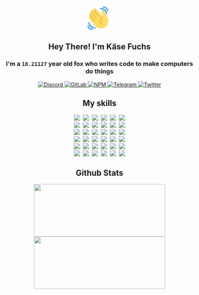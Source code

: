 <div><p align=center><img src=./resources/images/wave.gif width=64px height=64px></p><h2 align=center>Hey There! I'm Käse Fuchs</h2><h3 align=center>I'm a <code>18.21127</code> year old fox who writes code to make computers do things</h3><p align=center><a href=https://discord.com/users/507526681125322772><img alt=Discord src="https://img.shields.io/badge/Discord-5865F2?logo=discord&logoColor=white&style=flat-square#1c84d77bfae1474ec408f869c99bc5e7"> </a><a href=https://gitlab.com/kasefuchs><img alt=GitLab src="https://img.shields.io/badge/GitLab-330F63?logo=gitlab&logoColor=white&style=flat-square#1c84d77bfae1474ec408f869c99bc5e7"> </a><a href=https://npmjs.com/~kasefuchs><img alt=NPM src="https://img.shields.io/badge/NPM-CB3837?logo=npm&logoColor=white&style=flat-square#1c84d77bfae1474ec408f869c99bc5e7"> </a><a href=https://t.me/kasefuchs><img alt=Telegram src="https://img.shields.io/badge/Telegram-2CA5E0?logo=telegram&logoColor=white&style=flat-square#1c84d77bfae1474ec408f869c99bc5e7"> </a><a href=https://twitter.com/kasefuchs><img alt=Twitter src="https://img.shields.io/badge/Twitter-1DA1F2?logo=twitter&logoColor=white&style=flat-square#1c84d77bfae1474ec408f869c99bc5e7"></a></p><h2 align=center>My skills</h2><p align=center><a href=https://aws.amazon.com/ ><picture><source srcset="https://skillicons.dev/icons?i=aws&theme=dark#1c84d77bfae1474ec408f869c99bc5e7" media="(prefers-color-scheme: dark)"><source srcset="https://skillicons.dev/icons?i=aws&theme=light#1c84d77bfae1474ec408f869c99bc5e7" media="(prefers-color-scheme: light), (prefers-color-scheme: no-preference)"><img src="https://skillicons.dev/icons?i=aws&theme=light#1c84d77bfae1474ec408f869c99bc5e7"></picture></a>&nbsp;&nbsp;<a href=https://en.wikipedia.org/wiki/Bash_(Unix_shell)><picture><source srcset="https://skillicons.dev/icons?i=bash&theme=dark#1c84d77bfae1474ec408f869c99bc5e7" media="(prefers-color-scheme: dark)"><source srcset="https://skillicons.dev/icons?i=bash&theme=light#1c84d77bfae1474ec408f869c99bc5e7" media="(prefers-color-scheme: light), (prefers-color-scheme: no-preference)"><img src="https://skillicons.dev/icons?i=bash&theme=light#1c84d77bfae1474ec408f869c99bc5e7"></picture></a>&nbsp;&nbsp;<a href=https://discord.com/developers/docs><picture><source srcset="https://skillicons.dev/icons?i=bots&theme=dark#1c84d77bfae1474ec408f869c99bc5e7" media="(prefers-color-scheme: dark)"><source srcset="https://skillicons.dev/icons?i=bots&theme=light#1c84d77bfae1474ec408f869c99bc5e7" media="(prefers-color-scheme: light), (prefers-color-scheme: no-preference)"><img src="https://skillicons.dev/icons?i=bots&theme=light#1c84d77bfae1474ec408f869c99bc5e7"></picture></a>&nbsp;&nbsp;<a href=https://www.cloudflare.com/ ><picture><source srcset="https://skillicons.dev/icons?i=cloudflare&theme=dark#1c84d77bfae1474ec408f869c99bc5e7" media="(prefers-color-scheme: dark)"><source srcset="https://skillicons.dev/icons?i=cloudflare&theme=light#1c84d77bfae1474ec408f869c99bc5e7" media="(prefers-color-scheme: light), (prefers-color-scheme: no-preference)"><img src="https://skillicons.dev/icons?i=cloudflare&theme=light#1c84d77bfae1474ec408f869c99bc5e7"></picture></a>&nbsp;&nbsp;<a href=https://en.wikipedia.org/wiki/CSS><picture><source srcset="https://skillicons.dev/icons?i=css&theme=dark#1c84d77bfae1474ec408f869c99bc5e7" media="(prefers-color-scheme: dark)"><source srcset="https://skillicons.dev/icons?i=css&theme=light#1c84d77bfae1474ec408f869c99bc5e7" media="(prefers-color-scheme: light), (prefers-color-scheme: no-preference)"><img src="https://skillicons.dev/icons?i=css&theme=light#1c84d77bfae1474ec408f869c99bc5e7"></picture></a>&nbsp;&nbsp;<a href=https://www.docker.com/ ><picture><source srcset="https://skillicons.dev/icons?i=docker&theme=dark#1c84d77bfae1474ec408f869c99bc5e7" media="(prefers-color-scheme: dark)"><source srcset="https://skillicons.dev/icons?i=docker&theme=light#1c84d77bfae1474ec408f869c99bc5e7" media="(prefers-color-scheme: light), (prefers-color-scheme: no-preference)"><img src="https://skillicons.dev/icons?i=docker&theme=light#1c84d77bfae1474ec408f869c99bc5e7"></picture></a><br><a href=https://www.electronjs.org/ ><picture><source srcset="https://skillicons.dev/icons?i=electron&theme=dark#1c84d77bfae1474ec408f869c99bc5e7" media="(prefers-color-scheme: dark)"><source srcset="https://skillicons.dev/icons?i=electron&theme=light#1c84d77bfae1474ec408f869c99bc5e7" media="(prefers-color-scheme: light), (prefers-color-scheme: no-preference)"><img src="https://skillicons.dev/icons?i=electron&theme=light#1c84d77bfae1474ec408f869c99bc5e7"></picture></a>&nbsp;&nbsp;<a href=https://expressjs.com/ ><picture><source srcset="https://skillicons.dev/icons?i=express&theme=dark#1c84d77bfae1474ec408f869c99bc5e7" media="(prefers-color-scheme: dark)"><source srcset="https://skillicons.dev/icons?i=express&theme=light#1c84d77bfae1474ec408f869c99bc5e7" media="(prefers-color-scheme: light), (prefers-color-scheme: no-preference)"><img src="https://skillicons.dev/icons?i=express&theme=light#1c84d77bfae1474ec408f869c99bc5e7"></picture></a>&nbsp;&nbsp;<a href=https://www.figma.com/ ><picture><source srcset="https://skillicons.dev/icons?i=figma&theme=dark#1c84d77bfae1474ec408f869c99bc5e7" media="(prefers-color-scheme: dark)"><source srcset="https://skillicons.dev/icons?i=figma&theme=light#1c84d77bfae1474ec408f869c99bc5e7" media="(prefers-color-scheme: light), (prefers-color-scheme: no-preference)"><img src="https://skillicons.dev/icons?i=figma&theme=light#1c84d77bfae1474ec408f869c99bc5e7"></picture></a>&nbsp;&nbsp;<a href=https://firebase.google.com/ ><picture><source srcset="https://skillicons.dev/icons?i=firebase&theme=dark#1c84d77bfae1474ec408f869c99bc5e7" media="(prefers-color-scheme: dark)"><source srcset="https://skillicons.dev/icons?i=firebase&theme=light#1c84d77bfae1474ec408f869c99bc5e7" media="(prefers-color-scheme: light), (prefers-color-scheme: no-preference)"><img src="https://skillicons.dev/icons?i=firebase&theme=light#1c84d77bfae1474ec408f869c99bc5e7"></picture></a>&nbsp;&nbsp;<a href=https://flask.palletsprojects.com/ ><picture><source srcset="https://skillicons.dev/icons?i=flask&theme=dark#1c84d77bfae1474ec408f869c99bc5e7" media="(prefers-color-scheme: dark)"><source srcset="https://skillicons.dev/icons?i=flask&theme=light#1c84d77bfae1474ec408f869c99bc5e7" media="(prefers-color-scheme: light), (prefers-color-scheme: no-preference)"><img src="https://skillicons.dev/icons?i=flask&theme=light#1c84d77bfae1474ec408f869c99bc5e7"></picture></a>&nbsp;&nbsp;<a href=https://cloud.google.com/ ><picture><source srcset="https://skillicons.dev/icons?i=gcp&theme=dark#1c84d77bfae1474ec408f869c99bc5e7" media="(prefers-color-scheme: dark)"><source srcset="https://skillicons.dev/icons?i=gcp&theme=light#1c84d77bfae1474ec408f869c99bc5e7" media="(prefers-color-scheme: light), (prefers-color-scheme: no-preference)"><img src="https://skillicons.dev/icons?i=gcp&theme=light#1c84d77bfae1474ec408f869c99bc5e7"></picture></a><br><a href=https://git-scm.com/ ><picture><source srcset="https://skillicons.dev/icons?i=git&theme=dark#1c84d77bfae1474ec408f869c99bc5e7" media="(prefers-color-scheme: dark)"><source srcset="https://skillicons.dev/icons?i=git&theme=light#1c84d77bfae1474ec408f869c99bc5e7" media="(prefers-color-scheme: light), (prefers-color-scheme: no-preference)"><img src="https://skillicons.dev/icons?i=git&theme=light#1c84d77bfae1474ec408f869c99bc5e7"></picture></a>&nbsp;&nbsp;<a href=https://github.com/ ><picture><source srcset="https://skillicons.dev/icons?i=github&theme=dark#1c84d77bfae1474ec408f869c99bc5e7" media="(prefers-color-scheme: dark)"><source srcset="https://skillicons.dev/icons?i=github&theme=light#1c84d77bfae1474ec408f869c99bc5e7" media="(prefers-color-scheme: light), (prefers-color-scheme: no-preference)"><img src="https://skillicons.dev/icons?i=github&theme=light#1c84d77bfae1474ec408f869c99bc5e7"></picture></a>&nbsp;&nbsp;<a href=https://gitlab.com/ ><picture><source srcset="https://skillicons.dev/icons?i=gitlab&theme=dark#1c84d77bfae1474ec408f869c99bc5e7" media="(prefers-color-scheme: dark)"><source srcset="https://skillicons.dev/icons?i=gitlab&theme=light#1c84d77bfae1474ec408f869c99bc5e7" media="(prefers-color-scheme: light), (prefers-color-scheme: no-preference)"><img src="https://skillicons.dev/icons?i=gitlab&theme=light#1c84d77bfae1474ec408f869c99bc5e7"></picture></a>&nbsp;&nbsp;<a href=https://www.heroku.com/ ><picture><source srcset="https://skillicons.dev/icons?i=heroku&theme=dark#1c84d77bfae1474ec408f869c99bc5e7" media="(prefers-color-scheme: dark)"><source srcset="https://skillicons.dev/icons?i=heroku&theme=light#1c84d77bfae1474ec408f869c99bc5e7" media="(prefers-color-scheme: light), (prefers-color-scheme: no-preference)"><img src="https://skillicons.dev/icons?i=heroku&theme=light#1c84d77bfae1474ec408f869c99bc5e7"></picture></a>&nbsp;&nbsp;<a href=https://en.wikipedia.org/wiki/HTML><picture><source srcset="https://skillicons.dev/icons?i=html&theme=dark#1c84d77bfae1474ec408f869c99bc5e7" media="(prefers-color-scheme: dark)"><source srcset="https://skillicons.dev/icons?i=html&theme=light#1c84d77bfae1474ec408f869c99bc5e7" media="(prefers-color-scheme: light), (prefers-color-scheme: no-preference)"><img src="https://skillicons.dev/icons?i=html&theme=light#1c84d77bfae1474ec408f869c99bc5e7"></picture></a>&nbsp;&nbsp;<a href=https://en.wikipedia.org/wiki/JavaScript><picture><source srcset="https://skillicons.dev/icons?i=js&theme=dark#1c84d77bfae1474ec408f869c99bc5e7" media="(prefers-color-scheme: dark)"><source srcset="https://skillicons.dev/icons?i=js&theme=light#1c84d77bfae1474ec408f869c99bc5e7" media="(prefers-color-scheme: light), (prefers-color-scheme: no-preference)"><img src="https://skillicons.dev/icons?i=js&theme=light#1c84d77bfae1474ec408f869c99bc5e7"></picture></a><br><a href=https://en.wikipedia.org/wiki/Linux><picture><source srcset="https://skillicons.dev/icons?i=linux&theme=dark#1c84d77bfae1474ec408f869c99bc5e7" media="(prefers-color-scheme: dark)"><source srcset="https://skillicons.dev/icons?i=linux&theme=light#1c84d77bfae1474ec408f869c99bc5e7" media="(prefers-color-scheme: light), (prefers-color-scheme: no-preference)"><img src="https://skillicons.dev/icons?i=linux&theme=light#1c84d77bfae1474ec408f869c99bc5e7"></picture></a>&nbsp;&nbsp;<a href=https://mui.com/ ><picture><source srcset="https://skillicons.dev/icons?i=materialui&theme=dark#1c84d77bfae1474ec408f869c99bc5e7" media="(prefers-color-scheme: dark)"><source srcset="https://skillicons.dev/icons?i=materialui&theme=light#1c84d77bfae1474ec408f869c99bc5e7" media="(prefers-color-scheme: light), (prefers-color-scheme: no-preference)"><img src="https://skillicons.dev/icons?i=materialui&theme=light#1c84d77bfae1474ec408f869c99bc5e7"></picture></a>&nbsp;&nbsp;<a href=https://en.wikipedia.org/wiki/Markdown><picture><source srcset="https://skillicons.dev/icons?i=md&theme=dark#1c84d77bfae1474ec408f869c99bc5e7" media="(prefers-color-scheme: dark)"><source srcset="https://skillicons.dev/icons?i=md&theme=light#1c84d77bfae1474ec408f869c99bc5e7" media="(prefers-color-scheme: light), (prefers-color-scheme: no-preference)"><img src="https://skillicons.dev/icons?i=md&theme=light#1c84d77bfae1474ec408f869c99bc5e7"></picture></a>&nbsp;&nbsp;<a href=https://www.mongodb.com/ ><picture><source srcset="https://skillicons.dev/icons?i=mongodb&theme=dark#1c84d77bfae1474ec408f869c99bc5e7" media="(prefers-color-scheme: dark)"><source srcset="https://skillicons.dev/icons?i=mongodb&theme=light#1c84d77bfae1474ec408f869c99bc5e7" media="(prefers-color-scheme: light), (prefers-color-scheme: no-preference)"><img src="https://skillicons.dev/icons?i=mongodb&theme=light#1c84d77bfae1474ec408f869c99bc5e7"></picture></a>&nbsp;&nbsp;<a href=https://www.mysql.com/ ><picture><source srcset="https://skillicons.dev/icons?i=mysql&theme=dark#1c84d77bfae1474ec408f869c99bc5e7" media="(prefers-color-scheme: dark)"><source srcset="https://skillicons.dev/icons?i=mysql&theme=light#1c84d77bfae1474ec408f869c99bc5e7" media="(prefers-color-scheme: light), (prefers-color-scheme: no-preference)"><img src="https://skillicons.dev/icons?i=mysql&theme=light#1c84d77bfae1474ec408f869c99bc5e7"></picture></a>&nbsp;&nbsp;<a href=https://nextjs.org/ ><picture><source srcset="https://skillicons.dev/icons?i=nextjs&theme=dark#1c84d77bfae1474ec408f869c99bc5e7" media="(prefers-color-scheme: dark)"><source srcset="https://skillicons.dev/icons?i=nextjs&theme=light#1c84d77bfae1474ec408f869c99bc5e7" media="(prefers-color-scheme: light), (prefers-color-scheme: no-preference)"><img src="https://skillicons.dev/icons?i=nextjs&theme=light#1c84d77bfae1474ec408f869c99bc5e7"></picture></a><br><a href=https://nodejs.org/en/ ><picture><source srcset="https://skillicons.dev/icons?i=nodejs&theme=dark#1c84d77bfae1474ec408f869c99bc5e7" media="(prefers-color-scheme: dark)"><source srcset="https://skillicons.dev/icons?i=nodejs&theme=light#1c84d77bfae1474ec408f869c99bc5e7" media="(prefers-color-scheme: light), (prefers-color-scheme: no-preference)"><img src="https://skillicons.dev/icons?i=nodejs&theme=light#1c84d77bfae1474ec408f869c99bc5e7"></picture></a>&nbsp;&nbsp;<a href=https://www.postgresql.org/ ><picture><source srcset="https://skillicons.dev/icons?i=postgres&theme=dark#1c84d77bfae1474ec408f869c99bc5e7" media="(prefers-color-scheme: dark)"><source srcset="https://skillicons.dev/icons?i=postgres&theme=light#1c84d77bfae1474ec408f869c99bc5e7" media="(prefers-color-scheme: light), (prefers-color-scheme: no-preference)"><img src="https://skillicons.dev/icons?i=postgres&theme=light#1c84d77bfae1474ec408f869c99bc5e7"></picture></a>&nbsp;&nbsp;<a href=https://learn.microsoft.com/en-us/powershell/ ><picture><source srcset="https://skillicons.dev/icons?i=powershell&theme=dark#1c84d77bfae1474ec408f869c99bc5e7" media="(prefers-color-scheme: dark)"><source srcset="https://skillicons.dev/icons?i=powershell&theme=light#1c84d77bfae1474ec408f869c99bc5e7" media="(prefers-color-scheme: light), (prefers-color-scheme: no-preference)"><img src="https://skillicons.dev/icons?i=powershell&theme=light#1c84d77bfae1474ec408f869c99bc5e7"></picture></a>&nbsp;&nbsp;<a href=https://www.python.org/ ><picture><source srcset="https://skillicons.dev/icons?i=py&theme=dark#1c84d77bfae1474ec408f869c99bc5e7" media="(prefers-color-scheme: dark)"><source srcset="https://skillicons.dev/icons?i=py&theme=light#1c84d77bfae1474ec408f869c99bc5e7" media="(prefers-color-scheme: light), (prefers-color-scheme: no-preference)"><img src="https://skillicons.dev/icons?i=py&theme=light#1c84d77bfae1474ec408f869c99bc5e7"></picture></a>&nbsp;&nbsp;<a href=https://www.raspberrypi.org/ ><picture><source srcset="https://skillicons.dev/icons?i=raspberrypi&theme=dark#1c84d77bfae1474ec408f869c99bc5e7" media="(prefers-color-scheme: dark)"><source srcset="https://skillicons.dev/icons?i=raspberrypi&theme=light#1c84d77bfae1474ec408f869c99bc5e7" media="(prefers-color-scheme: light), (prefers-color-scheme: no-preference)"><img src="https://skillicons.dev/icons?i=raspberrypi&theme=light#1c84d77bfae1474ec408f869c99bc5e7"></picture></a>&nbsp;&nbsp;<a href=https://reactjs.org/ ><picture><source srcset="https://skillicons.dev/icons?i=react&theme=dark#1c84d77bfae1474ec408f869c99bc5e7" media="(prefers-color-scheme: dark)"><source srcset="https://skillicons.dev/icons?i=react&theme=light#1c84d77bfae1474ec408f869c99bc5e7" media="(prefers-color-scheme: light), (prefers-color-scheme: no-preference)"><img src="https://skillicons.dev/icons?i=react&theme=light#1c84d77bfae1474ec408f869c99bc5e7"></picture></a><br><a href=https://redux.js.org/ ><picture><source srcset="https://skillicons.dev/icons?i=redux&theme=dark#1c84d77bfae1474ec408f869c99bc5e7" media="(prefers-color-scheme: dark)"><source srcset="https://skillicons.dev/icons?i=redux&theme=light#1c84d77bfae1474ec408f869c99bc5e7" media="(prefers-color-scheme: light), (prefers-color-scheme: no-preference)"><img src="https://skillicons.dev/icons?i=redux&theme=light#1c84d77bfae1474ec408f869c99bc5e7"></picture></a>&nbsp;&nbsp;<a href=https://en.wikipedia.org/wiki/Regular_expression><picture><source srcset="https://skillicons.dev/icons?i=regex&theme=dark#1c84d77bfae1474ec408f869c99bc5e7" media="(prefers-color-scheme: dark)"><source srcset="https://skillicons.dev/icons?i=regex&theme=light#1c84d77bfae1474ec408f869c99bc5e7" media="(prefers-color-scheme: light), (prefers-color-scheme: no-preference)"><img src="https://skillicons.dev/icons?i=regex&theme=light#1c84d77bfae1474ec408f869c99bc5e7"></picture></a>&nbsp;&nbsp;<a href=https://en.wikipedia.org/wiki/Sass_(stylesheet_language)><picture><source srcset="https://skillicons.dev/icons?i=sass&theme=dark#1c84d77bfae1474ec408f869c99bc5e7" media="(prefers-color-scheme: dark)"><source srcset="https://skillicons.dev/icons?i=sass&theme=light#1c84d77bfae1474ec408f869c99bc5e7" media="(prefers-color-scheme: light), (prefers-color-scheme: no-preference)"><img src="https://skillicons.dev/icons?i=sass&theme=light#1c84d77bfae1474ec408f869c99bc5e7"></picture></a>&nbsp;&nbsp;<a href=https://www.typescriptlang.org/ ><picture><source srcset="https://skillicons.dev/icons?i=ts&theme=dark#1c84d77bfae1474ec408f869c99bc5e7" media="(prefers-color-scheme: dark)"><source srcset="https://skillicons.dev/icons?i=ts&theme=light#1c84d77bfae1474ec408f869c99bc5e7" media="(prefers-color-scheme: light), (prefers-color-scheme: no-preference)"><img src="https://skillicons.dev/icons?i=ts&theme=light#1c84d77bfae1474ec408f869c99bc5e7"></picture></a>&nbsp;&nbsp;<a href=https://unity.com/ ><picture><source srcset="https://skillicons.dev/icons?i=unity&theme=dark#1c84d77bfae1474ec408f869c99bc5e7" media="(prefers-color-scheme: dark)"><source srcset="https://skillicons.dev/icons?i=unity&theme=light#1c84d77bfae1474ec408f869c99bc5e7" media="(prefers-color-scheme: light), (prefers-color-scheme: no-preference)"><img src="https://skillicons.dev/icons?i=unity&theme=light#1c84d77bfae1474ec408f869c99bc5e7"></picture></a>&nbsp;&nbsp;<a href=https://workers.cloudflare.com/ ><picture><source srcset="https://skillicons.dev/icons?i=workers&theme=dark#1c84d77bfae1474ec408f869c99bc5e7" media="(prefers-color-scheme: dark)"><source srcset="https://skillicons.dev/icons?i=workers&theme=light#1c84d77bfae1474ec408f869c99bc5e7" media="(prefers-color-scheme: light), (prefers-color-scheme: no-preference)"><img src="https://skillicons.dev/icons?i=workers&theme=light#1c84d77bfae1474ec408f869c99bc5e7"></picture></a><br></p><h2 align=center>Github Stats</h2><p align=center><picture><source srcset="https://github-readme-stats-kasefuchs.vercel.app/api/?count_private=true&hide_border=true&hide_rank=true&line_height=20&hide_title=true&username=Kasefuchs&theme=dark#1c84d77bfae1474ec408f869c99bc5e7" media="(prefers-color-scheme: dark)"><source srcset="https://github-readme-stats-kasefuchs.vercel.app/api/?count_private=true&hide_border=true&hide_rank=true&line_height=20&hide_title=true&username=Kasefuchs&theme=light#1c84d77bfae1474ec408f869c99bc5e7" media="(prefers-color-scheme: light), (prefers-color-scheme: no-preference)"><img align=middle width=350 height=140 src="https://github-readme-stats-kasefuchs.vercel.app/api/?count_private=true&hide_border=true&hide_rank=true&line_height=20&hide_title=true&username=Kasefuchs&theme=light#1c84d77bfae1474ec408f869c99bc5e7"></picture><picture><source srcset="https://github-readme-stats-kasefuchs.vercel.app/api/top-langs/?count_private=true&hide_border=true&layout=compact&username=Kasefuchs&theme=dark#1c84d77bfae1474ec408f869c99bc5e7" media="(prefers-color-scheme: dark)"><source srcset="https://github-readme-stats-kasefuchs.vercel.app/api/top-langs/?count_private=true&hide_border=true&layout=compact&username=Kasefuchs&theme=light#1c84d77bfae1474ec408f869c99bc5e7" media="(prefers-color-scheme: light), (prefers-color-scheme: no-preference)"><img align=middle width=350 height=140 src="https://github-readme-stats-kasefuchs.vercel.app/api/top-langs/?count_private=true&hide_border=true&layout=compact&username=Kasefuchs&theme=light#1c84d77bfae1474ec408f869c99bc5e7"></picture></p><img src="https://hit.yhype.me/github/profile?user_id=64592097#1c84d77bfae1474ec408f869c99bc5e7" alt=""></div>
